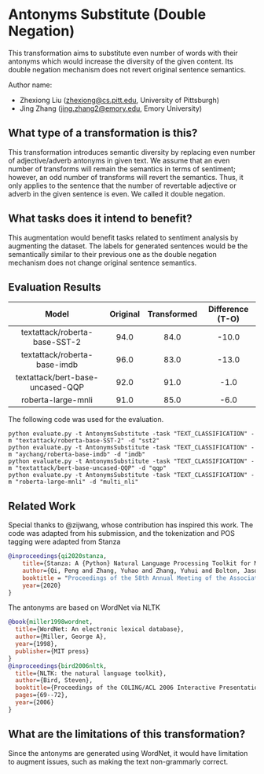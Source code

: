 # Antonyms Substitute (Double Negation)
This transformation aims to substitute even number of words with their antonyms which would increase the diversity of the given content. Its double negation mechanism does not revert original sentence semantics.

Author name:
- Zhexiong Liu (zhexiong@cs.pitt.edu, University of Pittsburgh)
- Jing Zhang (jing.zhang2@emory.edu, Emory University)

## What type of a transformation is this?
This transformation introduces semantic diversity by replacing even number of adjective/adverb antonyms in given text. We assume that an even number of transforms will remain the semantics in terms of sentiment; however, an odd number of transforms will revert the semantics. Thus, it only applies to the sentence that the number of revertable adjective or adverb in the given sentence is even. We called it double negation.


## What tasks does it intend to benefit?
This augmentation would benefit tasks related to sentiment analysis by augmenting the dataset. The labels for generated sentences would be the semantically similar to their previous one as the double negation mechanism does not change original sentence semantics.

## Evaluation Results
| Model                            | Original | Transformed | Difference (T-O) |
|:--------------------------------:|:--------:|:-----------:|:----------------:|
| textattack/roberta-base-SST-2    | 94.0     | 84.0        | -10.0             |
| textattack/roberta-base-imdb     | 96.0     | 83.0        | -13.0             |
| textattack/bert-base-uncased-QQP | 92.0     | 91.0        | -1.0             |
| roberta-large-mnli               | 91.0     | 85.0        | -6.0             |

The following code was used for the evaluation.

```
python evaluate.py -t AntonymsSubstitute -task "TEXT_CLASSIFICATION" -m "textattack/roberta-base-SST-2" -d "sst2"
python evaluate.py -t AntonymsSubstitute -task "TEXT_CLASSIFICATION" -m "aychang/roberta-base-imdb" -d "imdb"
python evaluate.py -t AntonymsSubstitute -task "TEXT_CLASSIFICATION" -m "textattack/bert-base-uncased-QQP" -d "qqp"
python evaluate.py -t AntonymsSubstitute -task "TEXT_CLASSIFICATION" -m "roberta-large-mnli" -d "multi_nli"
```

## Related Work
Special thanks to @zijwang, whose contribution has inspired this work. The code was adapted from his submission, and the tokenization and POS tagging were adapted from Stanza

```bibtex
@inproceedings{qi2020stanza,
    title={Stanza: A {Python} Natural Language Processing Toolkit for Many Human Languages},
    author={Qi, Peng and Zhang, Yuhao and Zhang, Yuhui and Bolton, Jason and Manning, Christopher D.},
    booktitle = "Proceedings of the 58th Annual Meeting of the Association for Computational Linguistics: System Demonstrations",
    year={2020}
}
```

The antonyms are based on WordNet via NLTK

```bibtex
@book{miller1998wordnet,
  title={WordNet: An electronic lexical database},
  author={Miller, George A},
  year={1998},
  publisher={MIT press}
}
@inproceedings{bird2006nltk,
  title={NLTK: the natural language toolkit},
  author={Bird, Steven},
  booktitle={Proceedings of the COLING/ACL 2006 Interactive Presentation Sessions},
  pages={69--72},
  year={2006}
}
```


## What are the limitations of this transformation?
Since the antonyms are generated using WordNet, it would have limitation to augment issues, such as making the text non-grammarly correct.
